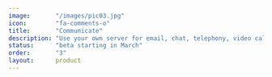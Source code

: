 ```yaml
---
image:       "/images/pic03.jpg"
icon:        "fa-comments-o"
title:       "Communicate"
description: "Use your own server for email, chat, telephony, video calls, etcetera."
status:      "beta starting in March" 
order:       "3"
layout:      product
---
```

